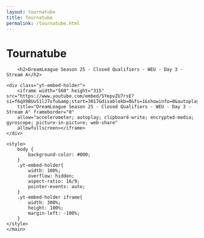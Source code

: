 ```yaml
---
layout: tournatube
title: Tournatube
permalink: /tournatube.html
---
```


  <main>
        <h1>Tournatube</h1>

        <h2>DreamLeague Season 25 - Closed Qualifiers - WEU - Day 3 - Stream A</h2>
        
    <div class="yt-embed-holder">
        <iframe width="560" height="315" src="https://www.youtube.com/embed/SYepvZU7rsE?si=f6qX9BUuS1lJ7sfu&amp;start=3017&disablekb=0&fs=1&showinfo=0&autoplay=1&controls=0&color=white&rel=0&playsinline=1&enablejsapi=1&playlist=SYepvZU7rsE"
        title="DreamLeague Season 25 - Closed Qualifiers - WEU - Day 3 - Stream A" frameborder="0"
        allow="accelerometer; autoplay; clipboard-write; encrypted-media; gyroscope; picture-in-picture; web-share"
        allowfullscreen></iframe>
    </div>

    <style>
        body {
            background-color: #000;
        }
        .yt-embed-holder{
            width: 100%;
            overflow: hidden;
            aspect-ratio: 16/9;
            pointer-events: auto;
        }
        .yt-embed-holder iframe{
            width: 300%;
            height: 100%;
            margin-left: -100%;
        }
    </style>
    </main>
